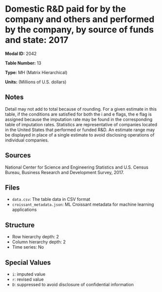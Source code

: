 # Domestic R&D paid for by the company and others and performed by the company, by source of funds and state: 2017

**Modal ID:** 2042

**Table Number:** 13

**Type:** MH (Matrix Hierarchical)

**Units:** (Millions of U.S. dollars)

## Notes

Detail may not add to total because of rounding. For a given estimate in this table, if the conditions are satisfied for both the i and e flags, the e flag is assigned because the imputation rate may be found in the corresponding table of imputation rates. Statistics are representative of companies located in the United States that performed or funded R&D. An estimate range may be displayed in place of a single estimate to avoid disclosing operations of individual companies.

## Sources

National Center for Science and Engineering Statistics and U.S. Census Bureau, Business Research and Development Survey, 2017.

## Files

- `data.csv`: The table data in CSV format
- `croissant_metadata.json`: ML Croissant metadata for machine learning applications

## Structure

- Row hierarchy depth: 2
- Column hierarchy depth: 2
- Time series: No

## Special Values

- `i`: imputed value
- `r`: revised value
- `D`: suppressed to avoid disclosure of confidential information
